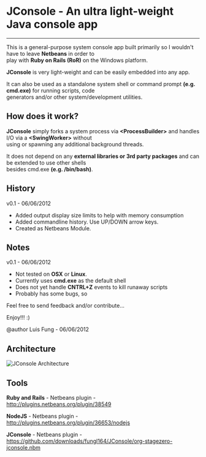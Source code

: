 # JConsole - An ultra light-weight Java console app
-------------------------------------

This is a general-purpose system console app built primarily so I wouldn't have to leave **Netbeans** in order to 
<br>play with **Ruby on Rails (RoR)** on the Windows platform.

**JConsole** is very light-weight and can be easily embedded into any app.  

It can also be used as a standalone system shell or command prompt **(e.g. cmd.exe)** for running scripts, code 
<br>generators and/or other system/development utilities.


## How does it work?
**JConsole** simply forks a system process via **\<ProcessBuilder\>** and handles I/O via a **\<SwingWorker\>** without 
<br>using or spawning any additional background threads. 

It does not depend on any **external libraries or 3rd party packages** and can be extended to use other shells 
<br>besides cmd.exe **(e.g. /bin/bash)**.
 
## History 

 v0.1 - 06/06/2012
 - Added output display size limits to help with memory consumption
 - Added commandline history. Use UP/DOWN arrow keys. 
 - Created as Netbeans Module.

## Notes 

v0.1 - 06/06/2012
- Not tested on **OSX** or **Linux**. 
- Currently uses **cmd.exe** as the default shell
- Does not yet handle **CNTRL+Z** events to kill runaway scripts
- Probably has some bugs, so


Feel free to send feedback and/or contribute...

Enjoy!!! :)

@author Luis Fung - 06/06/2012


Architecture
-------------------------------------
![JConsole Architecture](https://github.com/fungl164/JConsole/blob/master/Arch%20Diagram.png?raw=true "JConsole Architecture")

Tools
-------------------------------------
**Ruby and Rails** - Netbeans plugin - http://plugins.netbeans.org/plugin/38549

**NodeJS** - Netbeans plugin - http://plugins.netbeans.org/plugin/36653/nodejs

**JConsole** - Netbeans plugin - https://github.com/downloads/fungl164/JConsole/org-stagezero-jconsole.nbm